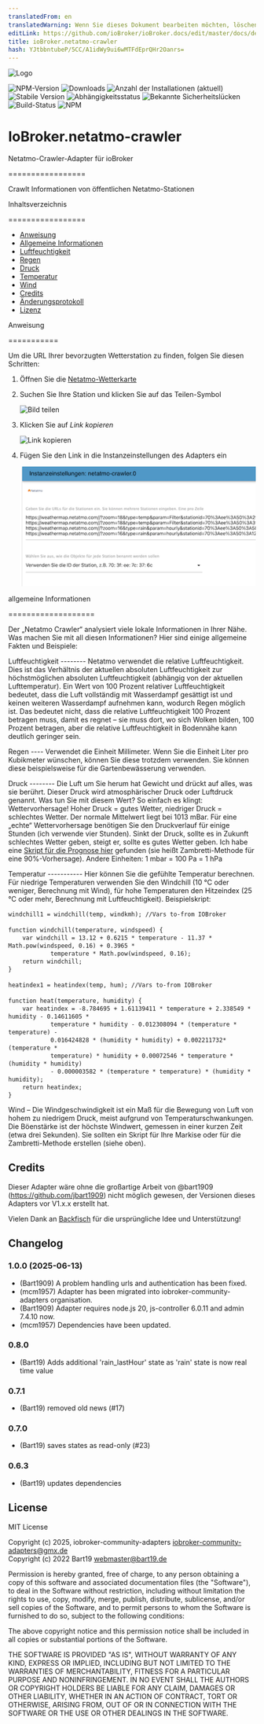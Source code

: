 ```yaml
---
translatedFrom: en
translatedWarning: Wenn Sie dieses Dokument bearbeiten möchten, löschen Sie bitte das Feld "translationsFrom". Andernfalls wird dieses Dokument automatisch erneut übersetzt
editLink: https://github.com/ioBroker/ioBroker.docs/edit/master/docs/de/adapterref/iobroker.netatmo-crawler/README.md
title: ioBroker.netatmo-crawler
hash: YJtbbntubeP/5CC/A1idWy9ui6wMTFdEprQHr2Oanrs=
---
```

![Logo](../../../en/adapterref/iobroker.netatmo-crawler/img/netatmo-logo.png)

![NPM-Version](http://img.shields.io/npm/v/iobroker.netatmo-crawler.svg)
![Downloads](https://img.shields.io/npm/dm/iobroker.netatmo-crawler.svg)
![Anzahl der Installationen (aktuell)](http://iobroker.live/badges/netatmo-crawler-installed.svg)
![Stabile Version](http://iobroker.live/badges/netatmo-crawler-stable.svg)
![Abhängigkeitsstatus](https://img.shields.io/david/Bart1909/iobroker.netatmo-crawler.svg)
![Bekannte Sicherheitslücken](https://snyk.io/test/github/Bart1909/ioBroker.netatmo-crawler/badge.svg)
![Build-Status](https://travis-ci.org/Bart1909/ioBroker.netatmo-crawler.svg?branch=master)
![NPM](https://nodei.co/npm/iobroker.netatmo-crawler.png?downloads=true)

# IoBroker.netatmo-crawler
Netatmo-Crawler-Adapter für ioBroker

=================

Crawlt Informationen von öffentlichen Netatmo-Stationen

Inhaltsverzeichnis

=================

* [Anweisung](#Anweisung)
* [Allgemeine Informationen](#general-information)
* [Luftfeuchtigkeit](#Luftfeuchtigkeit)
* [Regen](#rain)
* [Druck](#Druck)
* [Temperatur](#temperature)
* [Wind](#wind)
* [Credits](#credits)
* [Änderungsprotokoll](#changelog)
* [Lizenz](#Lizenz)

Anweisung

===========

Um die URL Ihrer bevorzugten Wetterstation zu finden, folgen Sie diesen Schritten:

1. Öffnen Sie die [Netatmo-Wetterkarte](https://weathermap.netatmo.com)
2. Suchen Sie Ihre Station und klicken Sie auf das Teilen-Symbol

   ![Bild teilen](../../../en/adapterref/iobroker.netatmo-crawler/img/share.jpg)

3. Klicken Sie auf *Link kopieren*

   ![Link kopieren](../../../en/adapterref/iobroker.netatmo-crawler/img/copyLink.jpg)

4. Fügen Sie den Link in die Instanzeinstellungen des Adapters ein

   ![Einfügen](../../../en/adapterref/iobroker.netatmo-crawler/img/insert.png)

allgemeine Informationen

===================

Der „Netatmo Crawler“ analysiert viele lokale Informationen in Ihrer Nähe. Was machen Sie mit all diesen Informationen? Hier sind einige allgemeine Fakten und Beispiele:

Luftfeuchtigkeit -------- Netatmo verwendet die relative Luftfeuchtigkeit. Dies ist das Verhältnis der aktuellen absoluten Luftfeuchtigkeit zur höchstmöglichen absoluten Luftfeuchtigkeit (abhängig von der aktuellen Lufttemperatur). Ein Wert von 100 Prozent relativer Luftfeuchtigkeit bedeutet, dass die Luft vollständig mit Wasserdampf gesättigt ist und keinen weiteren Wasserdampf aufnehmen kann, wodurch Regen möglich ist. Das bedeutet nicht, dass die relative Luftfeuchtigkeit 100 Prozent betragen muss, damit es regnet – sie muss dort, wo sich Wolken bilden, 100 Prozent betragen, aber die relative Luftfeuchtigkeit in Bodennähe kann deutlich geringer sein.

Regen ---- Verwendet die Einheit Millimeter. Wenn Sie die Einheit Liter pro Kubikmeter wünschen, können Sie diese trotzdem verwenden. Sie können diese beispielsweise für die Gartenbewässerung verwenden.

Druck -------- Die Luft um Sie herum hat Gewicht und drückt auf alles, was sie berührt. Dieser Druck wird atmosphärischer Druck oder Luftdruck genannt.
Was tun Sie mit diesem Wert? So einfach es klingt: Wettervorhersage! Hoher Druck = gutes Wetter, niedriger Druck = schlechtes Wetter.
Der normale Mittelwert liegt bei 1013 mBar.
Für eine „echte“ Wettervorhersage benötigen Sie den Druckverlauf für einige Stunden (ich verwende vier Stunden).
Sinkt der Druck, sollte es in Zukunft schlechtes Wetter geben, steigt er, sollte es gutes Wetter geben.
Ich habe eine [Skript für die Prognose hier](http://www.beteljuice.co.uk/zambretti/forecast.html) gefunden (sie heißt Zambretti-Methode für eine 90%-Vorhersage).
Andere Einheiten: 1 mbar = 100 Pa = 1 hPa

Temperatur ----------- Hier können Sie die gefühlte Temperatur berechnen. Für niedrige Temperaturen verwenden Sie den Windchill (10 °C oder weniger, Berechnung mit Wind), für hohe Temperaturen den Hitzeindex (25 °C oder mehr, Berechnung mit Luftfeuchtigkeit).
Beispielskript:

```
windchill1 = windchill(temp, windkmh); //Vars to-from IOBroker

function windchill(temperature, windspeed) {
	var windchill = 13.12 + 0.6215 * temperature - 11.37 * Math.pow(windspeed, 0.16) + 0.3965 *
			temperature * Math.pow(windspeed, 0.16);
	return windchill;
}

heatindex1 = heatindex(temp, hum); //Vars to-from IOBroker

function heat(temperature, humidity) {
	var heatindex = -8.784695 + 1.61139411 * temperature + 2.338549 * humidity - 0.14611605 *
			temperature * humidity - 0.012308094 * (temperature * temperature) -
			0.016424828 * (humidity * humidity) + 0.002211732* (temperature *
			temperature) * humidity + 0.00072546 * temperature * (humidity * humidity)
			- 0.000003582 * (temperature * temperature) * (humidity * humidity);
	return heatindex;
}
```

Wind – Die Windgeschwindigkeit ist ein Maß für die Bewegung von Luft von hohem zu niedrigem Druck, meist aufgrund von Temperaturschwankungen.
Die Böenstärke ist der höchste Windwert, gemessen in einer kurzen Zeit (etwa drei Sekunden).
Sie sollten ein Skript für Ihre Markise oder für die Zambretti-Methode erstellen (siehe oben).

## Credits
Dieser Adapter wäre ohne die großartige Arbeit von @bart1909 (https://github.com/jbart1909) nicht möglich gewesen, der Versionen dieses Adapters vor V1.x.x erstellt hat.

Vielen Dank an [Backfisch](https://github.com/backfisch88) für die ursprüngliche Idee und Unterstützung!

## Changelog
<!--
	Placeholder for the next version (at the beginning of the line):
	### **WORK IN PROGRESS**
-->
### 1.0.0 (2025-06-13)
* (Bart1909) A problem handling urls and authentication has been fixed.
* (mcm1957) Adapter has been migrated into iobroker-community-adapters organisation.
* (Bart1909) Adapter requires node.js 20, js-controller 6.0.11 and admin 7.4.10 now.
* (mcm1957) Dependencies have been updated.

### 0.8.0
* (Bart19) Adds additional 'rain_lastHour' state as 'rain' state is now real time value

### 0.7.1
* (Bart19) removed old news (#17)

### 0.7.0
* (Bart19) saves states as read-only (#23)

### 0.6.3
* (Bart19) updates dependencies

## License

MIT License

Copyright (c) 2025, iobroker-community-adapters <iobroker-community-adapters@gmx.de>  
Copyright (c) 2022 Bart19 <webmaster@bart19.de>

Permission is hereby granted, free of charge, to any person obtaining a copy
of this software and associated documentation files (the "Software"), to deal
in the Software without restriction, including without limitation the rights
to use, copy, modify, merge, publish, distribute, sublicense, and/or sell
copies of the Software, and to permit persons to whom the Software is
furnished to do so, subject to the following conditions:

The above copyright notice and this permission notice shall be included in all
copies or substantial portions of the Software.

THE SOFTWARE IS PROVIDED "AS IS", WITHOUT WARRANTY OF ANY KIND, EXPRESS OR
IMPLIED, INCLUDING BUT NOT LIMITED TO THE WARRANTIES OF MERCHANTABILITY,
FITNESS FOR A PARTICULAR PURPOSE AND NONINFRINGEMENT. IN NO EVENT SHALL THE
AUTHORS OR COPYRIGHT HOLDERS BE LIABLE FOR ANY CLAIM, DAMAGES OR OTHER
LIABILITY, WHETHER IN AN ACTION OF CONTRACT, TORT OR OTHERWISE, ARISING FROM,
OUT OF OR IN CONNECTION WITH THE SOFTWARE OR THE USE OR OTHER DEALINGS IN THE
SOFTWARE.